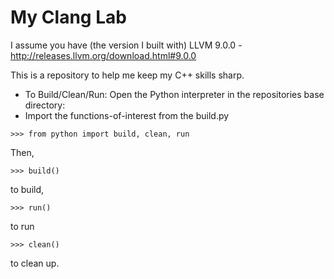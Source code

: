# My Clang Lab
I assume you have (the version I built with) LLVM 9.0.0 - http://releases.llvm.org/download.html#9.0.0

This is a repository to help me keep my C++ skills sharp. 

- To Build/Clean/Run: Open the Python interpreter in the repositories base directory:
- Import the functions-of-interest from the build.py

`>>> from python import build, clean, run`

Then,

`>>> build()`

to build,

`>>> run()`

to run

`>>> clean()`

to clean up.